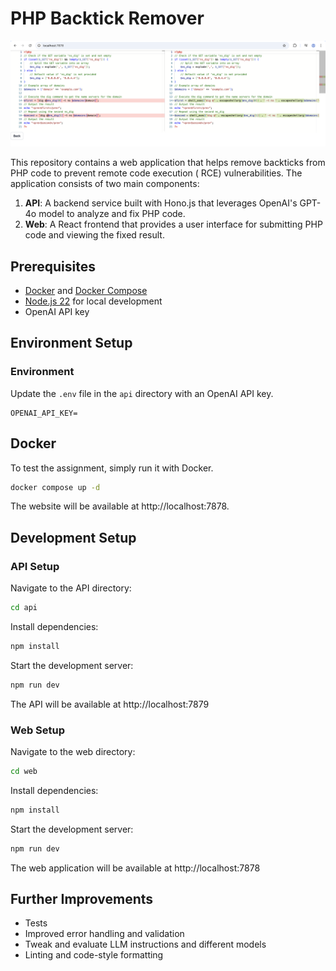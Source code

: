 # PHP Backtick Remover

![alt text](./app.png "App Preview")

This repository contains a web application that helps remove backticks from PHP code to prevent remote code execution (
RCE) vulnerabilities. The application consists of two main components:

1. **API**: A backend service built with Hono.js that leverages OpenAI's GPT-4o model to analyze and fix PHP code.
2. **Web**: A React frontend that provides a user interface for submitting PHP code and viewing the fixed result.

## Prerequisites

- [Docker](https://docs.docker.com/get-docker/) and [Docker Compose](https://docs.docker.com/compose/install/)
- [Node.js 22](https://nodejs.org/) for local development
- OpenAI API key

## Environment Setup

### Environment

Update the `.env` file in the `api` directory with an OpenAI API key.

```
OPENAI_API_KEY=
```

## Docker

To test the assignment, simply run it with Docker.

```bash
docker compose up -d
```

The website will be available at http://localhost:7878.

## Development Setup

### API Setup

Navigate to the API directory:

```bash
cd api
```

Install dependencies:

```bash
npm install
```

Start the development server:

```bash
npm run dev
```

The API will be available at http://localhost:7879

### Web Setup

Navigate to the web directory:

```bash
cd web
```

Install dependencies:

```bash
npm install
```

Start the development server:

```bash
npm run dev
```

The web application will be available at http://localhost:7878

## Further Improvements

* Tests
* Improved error handling and validation
* Tweak and evaluate LLM instructions and different models
* Linting and code-style formatting